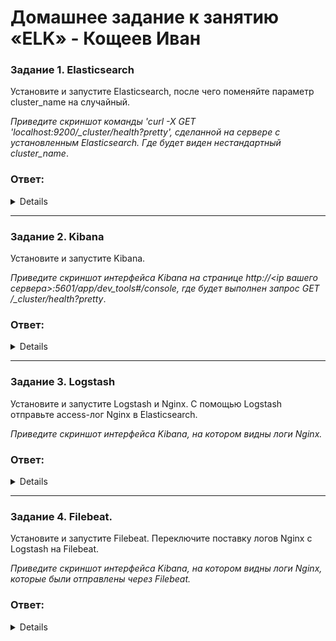# Домашнее задание к занятию «ELK» - Кощеев Иван

### Задание 1. Elasticsearch 

Установите и запустите Elasticsearch, после чего поменяйте параметр cluster_name на случайный. 

*Приведите скриншот команды 'curl -X GET 'localhost:9200/_cluster/health?pretty', сделанной на сервере с установленным Elasticsearch. Где будет виден нестандартный cluster_name*.

### Ответ:

<details>

![image1](https://github.com/SirSeoPro/10-03/blob/main/1.png)

</details>

---

### Задание 2. Kibana

Установите и запустите Kibana.

*Приведите скриншот интерфейса Kibana на странице http://<ip вашего сервера>:5601/app/dev_tools#/console, где будет выполнен запрос GET /_cluster/health?pretty*.

### Ответ:

<details>

```
wget https://mirror.yandex.ru/mirrors/elastic/8/pool/main/k/kibana/kibana-8.17.3-amd64.deb
dpkg -i kibana-8.17.3-amd64.deb
```

![image2](https://github.com/SirSeoPro/10-03/blob/main/2.png)

</details>

---

### Задание 3. Logstash

Установите и запустите Logstash и Nginx. С помощью Logstash отправьте access-лог Nginx в Elasticsearch. 

*Приведите скриншот интерфейса Kibana, на котором видны логи Nginx.*

### Ответ:

<details>

Мной был установлен logstash и произведенна попытка создать 2 вида yaml файлов. К сожалению ни одна из них не привела к тому, что внутри kibana появился индекс nginx. 
</br>
yaml 1: /etc/logstash/conf.d/nginx.conf

```

input {
  file {
    path => "/var/log/nginx/access.log"
    start_position => "beginning"
  }
}

filter {
  grok {
    match => { "message" => "%{COMBINEDAPACHELOG}" }
  }
}

output {
  elasticsearch {
    hosts => ["localhost:9200"]
    index => "nginx-access-logs-%{+YYYY.MM.dd}"
  }
  stdout { codec => rubydebug }
}

```

</br>
yaml2: etc/logstash/conf.d/logstash.conf

```

input {
  file {
    path => "/var/log/nginx/access.log"
    start_position => "beginning"
 }
}

filter {
  grok {
    match => { "message" => "%{IPORHOST:remote_ip} - %{DATA:user_name}
\[%{HTTPDATE:access_time}\] \"%{WORD:http_method} %{DATA:url}
HTTP/%{NUMBER:http_version}\" %{NUMBER:response_code} %{NUMBER:body_sent_bytes}
\"%{DATA:referrer}\" \"%{DATA:agent}\"" }
    }
    mutate {
         remove_field => [ "host" ]
    }
}


output {
  elasticsearch {
  hosts => "localhost:9200"
  data_stream => "true"

```

</br>

Почему не видит индексы - не понимаю

![image5](https://github.com/SirSeoPro/10-03/blob/main/5.png)

----
После отправки ДЗ на проверку попробовал ещё раз, и увидел, что файлы логов отображаются в "Index management"

![image6](https://github.com/SirSeoPro/10-03/blob/main/6.png)

</details>

---

### Задание 4. Filebeat. 

Установите и запустите Filebeat. Переключите поставку логов Nginx с Logstash на Filebeat. 

*Приведите скриншот интерфейса Kibana, на котором видны логи Nginx, которые были отправлены через Filebeat.*

### Ответ:

<details>
Создадим файл /etc/logstash/conf.d/nginx.conf

```

input {
  file {
    path => "/var/log/nginx/access.log"
    start_position => "beginning"
    sincedb_path => "/dev/null"
  }
}

filter {
  grok {
    match => { "message" => "%{COMBINEDAPACHELOG}" }
  }
  date {
    match => [ "timestamp", "dd/MMM/yyyy:HH:mm:ss Z" ]
  }
}

output {
  elasticsearch {
    hosts => ["http://localhost:9200"]
    index => "nginx-logs-%{+YYYY.MM.dd}"
  }
}

```

![image3](https://github.com/SirSeoPro/10-03/blob/main/3.png)
![image4](https://github.com/SirSeoPro/10-03/blob/main/4.png)

</details>

